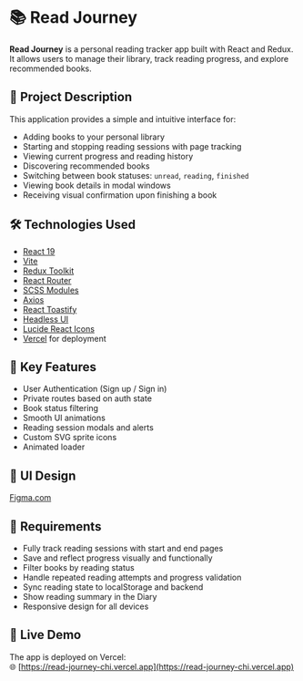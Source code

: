# 📚 Read Journey

**Read Journey** is a personal reading tracker app built with React and Redux. It allows users to manage their library, track reading progress, and explore recommended books.

## 📖 Project Description

This application provides a simple and intuitive interface for:

- Adding books to your personal library
- Starting and stopping reading sessions with page tracking
- Viewing current progress and reading history
- Discovering recommended books
- Switching between book statuses: `unread`, `reading`, `finished`
- Viewing book details in modal windows
- Receiving visual confirmation upon finishing a book

## 🛠 Technologies Used

- [React 19](https://reactjs.org/)
- [Vite](https://vitejs.dev/)
- [Redux Toolkit](https://redux-toolkit.js.org/)
- [React Router](https://reactrouter.com/)
- [SCSS Modules](https://sass-lang.com/)
- [Axios](https://axios-http.com/)
- [React Toastify](https://fkhadra.github.io/react-toastify/)
- [Headless UI](https://headlessui.com/)
- [Lucide React Icons](https://lucide.dev/)
- [Vercel](https://vercel.com/) for deployment

## 🧪 Key Features

- User Authentication (Sign up / Sign in)
- Private routes based on auth state
- Book status filtering
- Smooth UI animations
- Reading session modals and alerts
- Custom SVG sprite icons
- Animated loader

## 🎨 UI Design

[Figma.com](https://www.figma.com/file/z3m0rdBcEfLTJUBDkAKhWQ/BOOKS-READING?type=design&node-id=18743%3A4973&mode=design&t=Hi1KTaUJMogWXZzz-1)

## 📝 Requirements

- Fully track reading sessions with start and end pages
- Save and reflect progress visually and functionally
- Filter books by reading status
- Handle repeated reading attempts and progress validation
- Sync reading state to localStorage and backend
- Show reading summary in the Diary
- Responsive design for all devices

## 🚀 Live Demo

The app is deployed on Vercel:  
🌐 [https://read-journey-chi.vercel.app](https://read-journey-chi.vercel.app)
